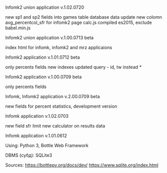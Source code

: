 

Infomk2 union application v.1.02.0720

new sp1 and sp2 fields into games table
database data update
new colomn avg_percentcol_sfr for infomk2 page
calc.js compiled es2015, exclude babel.min.js


Infomk2 union application v.1.00.0713 beta

index html for infomk, infomk2 and mrz applicaions


Infomk2 application v.1.01.0712 beta

only percents fields
new indexes
updated query - id, tw instead *


Infomk2 application v.1.00.0709 beta

only percents fields


Infomk, Infomk2 application v.2.00.0709 beta

new fields for percent statistics, development version


Infomk application v.1.02.0703

new field sfr limit
new calculator on results data



Infomk application v.1.01.0612

Using:
Python 3, Bottle Web Framework

DBMS (субд): 
SQLite3

Sources:
https://bottlepy.org/docs/dev/
https://www.sqlite.org/index.html


